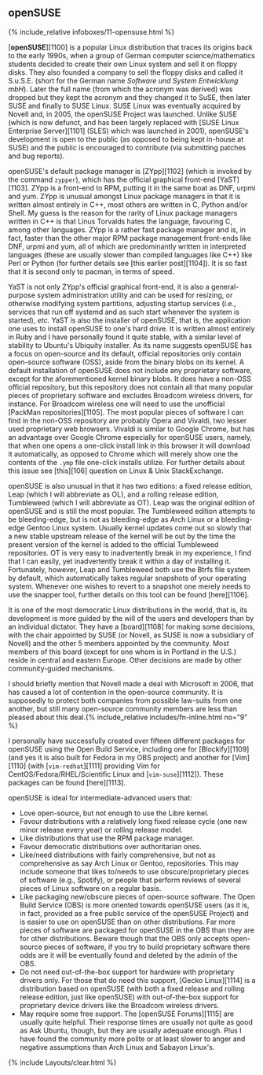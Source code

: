 ## openSUSE
{% include_relative infoboxes/11-opensuse.html %}

[**openSUSE**][1100] is a popular Linux distribution that traces its origins back to the early 1990s, when a group of German computer science/mathematics students decided to create their own Linux system and sell it on floppy disks. They also founded a company to sell the floppy disks and called it S.u.S.E. (short for the German name *Software und System Entwicklung mbH*). Later the full name (from which the acronym was derived) was dropped but they kept the acronym and they changed it to SuSE, then later SUSE and finally to SUSE Linux. SUSE Linux was eventually acquired by Novell and, in 2005, the openSUSE Project was launched. Unlike SUSE (which is now defunct, and has been largely replaced with [SUSE Linux Enterprise Server][1101] (SLES) which was launched in 2001), openSUSE's development is open to the public (as opposed to being kept in-house at SUSE) and the public is encouraged to contribute (via submitting patches and bug reports).

openSUSE's default package manager is [ZYpp][1102] (which is invoked by the command `zypper`), which has the official graphical front-end [YaST][1103]. ZYpp is a front-end to RPM, putting it in the same boat as DNF, urpmi and yum. ZYpp is unusual amongst Linux package managers in that it is written almost entirely in C++, most others are written in C, Python and/or Shell. My guess is the reason for the rarity of Linux package managers written in C++ is that Linus Torvalds hates the language, favouring C, among other languages. ZYpp is a rather fast package manager and is, in fact, faster than the other major RPM package management front-ends like DNF, urpmi and yum, all of which are predominantly written in interpreted languages (these are usually slower than compiled languages like C++) like Perl or Python (for further details see [this earlier post][1104]). It is so fast that it is second only to pacman, in terms of speed. 

YaST is not only ZYpp's official graphical front-end, it is also a general-purpose system administration utility and can be used for resizing, or otherwise modifying system partitions, adjusting startup services (i.e., services that run off systemd and as such start whenever the system is started), *etc.* YaST is also the installer of openSUSE, that is, the application one uses to install openSUSE to one's hard drive. It is written almost entirely in Ruby and I have personally found it quite stable, with a similar level of stability to Ubuntu's Ubiquity installer. 
As its name suggests openSUSE has a focus on open-source and its default, official repositories only contain open-source software (OSS), aside from the binary blobs on its kernel. A default installation of openSUSE does not include any proprietary software, except for the aforementioned kernel binary blobs. It does have a non-OSS official repository, but this repository does not contain all that many popular pieces of proprietary software and excludes Broadcom wireless drivers, for instance. For Broadcom wireless one will need to use the unofficial [PackMan repositories][1105]. The most popular pieces of software I can find in the non-OSS repository are probably Opera and Vivaldi, two lesser used proprietary web browsers. Vivaldi is similar to Google Chrome, but has an advantage over Google Chrome especially for openSUSE users, namely, that when one opens a one-click install link in this browser it will download it automatically, as opposed to Chrome which will merely show one the contents of the `.ymp` file one-click installs utilize. For further details about this issue see [this][106] question on Linux & Unix StackExchange.

openSUSE is also unusual in that it has two editions: a fixed release edition, Leap (which I will abbreviate as OL), and a rolling release edition, Tumbleweed (which I will abbreviate as OT). Leap was the original edition of openSUSE and is still the most popular. The Tumbleweed edition attempts to be bleeding-edge, but is not as bleeding-edge as Arch Linux or a bleeding-edge Gentoo Linux system. Usually kernel updates come out so slowly that a new stable upstream release of the kernel will be out by the time the present version of the kernel is added to the official Tumbleweed repositories. OT is very easy to inadvertently break in my experience, I find that I can easily, yet inadvertently break it within a day of installing it. Fortunately, however, Leap and Tumbleweed both use the Btrfs file system by default, which automatically takes regular snapshots of your operating system. Whenever one wishes to revert to a snapshot one merely needs to use the snapper tool, further details on this tool can be found [here][1106].

It is one of the most democratic Linux distributions in the world, that is, its development is more guided by the will of the users and developers than by an individual dictator. They have a [board][1108] for making some decisions, with the chair appointed by SUSE (or Novell, as SUSE is now a subsidiary of Novell) and the other 5 members appointed by the community. Most members of this board (except for one whom is in Portland in the U.S.) reside in central and eastern Europe. Other decisions are made by other community-guided mechanisms.

I should briefly mention that Novell made a deal with Microsoft in 2006, that has caused a lot of contention in the open-source community. It is supposedly to protect both companies from possible law-suits from one another, but still many open-source community members are less than pleased about this deal.{% include_relative includes/fn-inline.html no="9" %}

I personally have successfully created over fifteen different packages for openSUSE using the Open Build Service, including one for [Blockify][1109] (and yes it is also built for Fedora in my OBS project) and another for [Vim][1110] (with [`vim-redhat`][1111] providing Vim for CentOS/Fedora/RHEL/Scientific Linux and [`vim-suse`][1112]). These packages can be found [here][1113].

openSUSE is ideal for intermediate-advanced users that:

* Love open-source, but not enough to use the Libre kernel.
* Favour distributions with a relatively long fixed release cycle (one new minor release every year) or rolling release model.
* Like distributions that use the RPM package manager.
* Favour democratic distributions over authoritarian ones.
* Like/need distributions with fairly comprehensive, but not as comprehensive as say Arch Linux or Gentoo, repositories. This may include someone that likes to/needs to use obscure/proprietary pieces of software (e.g., Spotify), or people that perform reviews of several pieces of Linux software on a regular basis.
* Like packaging new/obscure pieces of open-source software. The Open Build Service (OBS) is more oriented towards openSUSE users (as it is, in fact, provided as a free public service of the openSUSE Project) and is easier to use on openSUSE than on other distributions. Far more pieces of software are packaged for openSUSE in the OBS than they are for other distributions. Beware though that the OBS only accepts open-source pieces of software, if you try to build proprietary software there odds are it will be eventually found and deleted by the admin of the OBS.
* Do not need out-of-the-box support for hardware with proprietary drivers only. For those that do need this support, [Gecko Linux][1114] is a distribution based on openSUSE (with both a fixed release and rolling release edition, just like openSUSE) with out-of-the-box support for proprietary device drivers like the Broadcom wireless drivers. 
* May require some free support. The [openSUSE Forums][1115] are usually quite helpful. Their response times are usually not quite as good as Ask Ubuntu, though, but they are usually adequate enough. Plus I have found the community more polite or at least slower to anger and negative assumptions than Arch Linux and Sabayon Linux's.

{% include Layouts/clear.html %}
